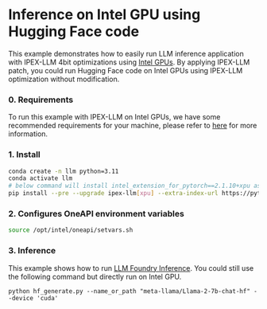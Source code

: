 # Inference on Intel GPU using Hugging Face code

This example demonstrates how to easily run LLM inference application with IPEX-LLM 4bit optimizations using [Intel GPUs](../README.md). By applying IPEX-LLM patch, you could run Hugging Face code on Intel GPUs using IPEX-LLM optimization without modification.

### 0. Requirements
To run this example with IPEX-LLM on Intel GPUs, we have some recommended requirements for your machine, please refer to [here](../README.md#requirements) for more information.

### 1. Install

```bash
conda create -n llm python=3.11
conda activate llm
# below command will install intel_extension_for_pytorch==2.1.10+xpu as default
pip install --pre --upgrade ipex-llm[xpu] --extra-index-url https://pytorch-extension.intel.com/release-whl/stable/xpu/us/
```

### 2. Configures OneAPI environment variables
```bash
source /opt/intel/oneapi/setvars.sh
```

### 3. Inference

This example shows how to run [LLM Foundry Inference](https://github.com/mosaicml/llm-foundry/blob/main/scripts/inference/hf_generate.py). You could still use the following command but directly run on Intel GPU.

```
python hf_generate.py --name_or_path "meta-llama/Llama-2-7b-chat-hf" --device 'cuda'
```
